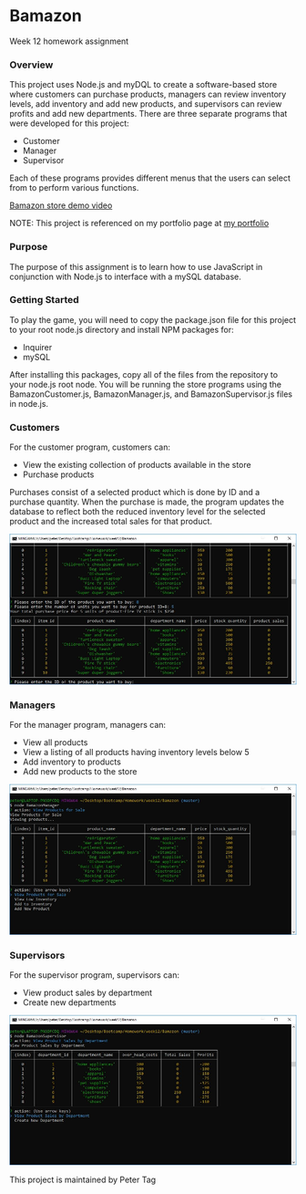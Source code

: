 # Bamazon
Week 12 homework assignment


### Overview
This project uses Node.js and myDQL to create a software-based store where customers can purchase products, managers can review inventory levels, add inventory and add new products, and supervisors can review profits and add new departments. There are three separate programs that were developed for this project:
* Customer
* Manager
* Supervisor

Each of these programs provides different menus that the users can select from to perform various functions.

[Bamazon store demo video](https://github.com/phtag/Constructor-Word-Guess/blob/master/Word-game-demo.gif)

NOTE: This project is referenced on my portfolio page at [my portfolio](https://phtag.github.io/Updated-portfolio/)

### Purpose
The purpose of this assignment is to learn how to use JavaScript in conjunction with Node.js to interface with a mySQL database. 

### Getting Started
To play the game, you will need to copy the package.json file for this project to your root node.js directory and install NPM packages for:
* Inquirer
* mySQL

After installing this packages, copy all of the files from the repository to your node.js root node. You will be running the store programs using the BamazonCustomer.js, BamazonManager.js, and BamazonSupervisor.js files in node.js. 

### Customers
For the customer program, customers can:
* View the existing collection of products available in the store
* Purchase products

Purchases consist of a selected product which is done by ID and a purchase quantity. When the purchase is made, the program updates the database to reflect both the reduced inventory level for the selected product and the increased total sales for that product.

![Customer program Screenshot](/images/Bamazon-customer-screenShot.jpg)

### Managers
For the manager program, managers can:
* View all products
* View a listing of all products having inventory levels below 5 
* Add inventory to products
* Add new products to the store

![Customer program Screenshot](/images/Bamazon-manager-screenShot.jpg)

### Supervisors
For the supervisor program, supervisors can:
* View product sales by department
* Create new departments

![Customer program Screenshot](/images/Bamazon-supervisor-screenShot.jpg)

This project is maintained by Peter Tag
